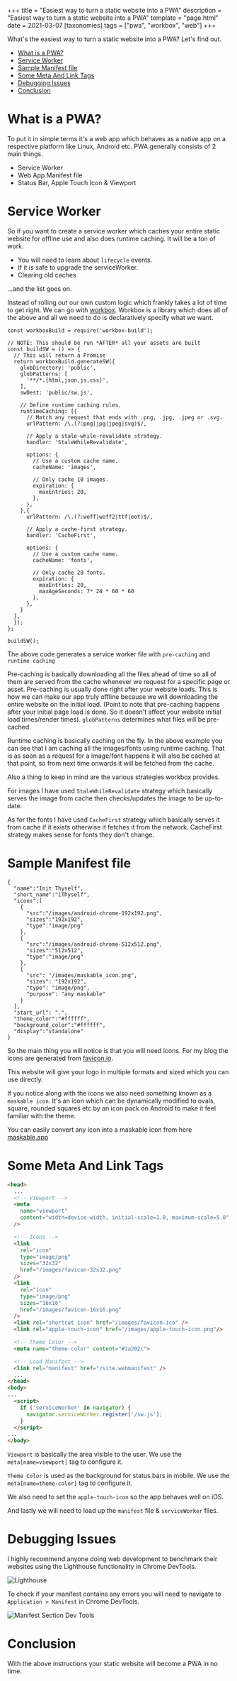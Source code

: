 +++
title = "Easiest way to turn a static website into a PWA"
description = "Easiest way to turn a static website into a PWA"
template = "page.html"
date = 2021-03-07
[taxonomies]
tags = ["pwa", "workbox", "web"]
+++

What's the easiest way to turn a static website into a PWA? Let's find out.

<!-- more -->

- [What is a PWA?](#what-is-a-pwa)
- [Service Worker](#service-worker)
- [Sample Manifest file](#sample-manifest-file)
- [Some Meta And Link Tags](#some-meta-and-link-tags)
- [Debugging Issues](#debugging-issues)
- [Conclusion](#conclusion)

# What is a PWA?

To put it in simple terms it's a web app which behaves as a native app on a respective platform like Linux, Android etc.
PWA generally consists of 2 main things.

- Service Worker
- Web App Manifest file
- Status Bar, Apple Touch Icon & Viewport

# Service Worker

So if you want to create a service worker which caches your entire static website for offline use and also does runtime caching.
It will be a ton of work.
 - You will need to learn about `lifecycle` events. 
 - If it is safe to upgrade the serviceWorker. 
 - Clearing old caches 

...and the list goes on.

Instead of rolling out our own custom logic which frankly takes a lot of time to get right.
We can go with [workbox](https://developers.google.com/web/tools/workbox).
Workbox is a library which does all of the above and all we need to do is declaratively specify what we want.

```javascript, hl_lines=7 9 11 16 19 31 34
const workboxBuild = require('workbox-build');

// NOTE: This should be run *AFTER* all your assets are built
const buildSW = () => {
  // This will return a Promise
  return workboxBuild.generateSW({
    globDirectory: 'public',
    globPatterns: [
      '**/*.{html,json,js,css}',
    ],
    swDest: 'public/sw.js',

    // Define runtime caching rules.
    runtimeCaching: [{
      // Match any request that ends with .png, .jpg, .jpeg or .svg.
      urlPattern: /\.(?:png|jpg|jpeg|svg)$/,

      // Apply a stale-while-revalidate strategy.
      handler: 'StaleWhileRevalidate',

      options: {
        // Use a custom cache name.
        cacheName: 'images',

        // Only cache 10 images.
        expiration: {
          maxEntries: 20,
        },
      },
    },{
      urlPattern: /\.(?:woff|woff2|ttf|eot)$/,

      // Apply a cache-first strategy.
      handler: 'CacheFirst',

      options: {
        // Use a custom cache name.
        cacheName: 'fonts',

        // Only cache 20 fonts.
        expiration: {
          maxEntries: 20,
          maxAgeSeconds: 7* 24 * 60 * 60
        },
      },
    }
  ],
  });
};

buildSW();
```

The above code generates a service worker file with `pre-caching` and `runtime caching`

Pre-caching is basically downloading all the files ahead of time so all of them are served from the cache whenever we request for a specific page or asset. Pre-caching is usually done right after your website loads. This is how we can make our app truly offline because we will downloading the entire website on the initial load. (Point to note that pre-caching happens after your initial page load is done. So it doesn't affect your website initial load times/render times). `globPatterns` determines what files will be pre-cached.

Runtime caching is basically caching on the fly. In the above example you can see that I am caching all the images/fonts using runtime caching. That is as soon as a request for a image/font happens it will also be cached at that point, so from next time onwards it will be fetched from the cache. 

Also a thing to keep in mind are the various strategies workbox provides.

For images I have used `StaleWhileRevalidate` strategy which basically serves the image from cache then checks/updates the image to be up-to-date.

As for the fonts I have used `CacheFirst` strategy which basically serves it from cache if it exists otherwise it fetches it from the network. CacheFirst strategy makes sense for fonts they don't change.


# Sample Manifest file

```json, hl_lines=19
{
  "name":"Init Thyself",
  "short_name":"iThyself",
  "icons":[
    {
      "src":"/images/android-chrome-192x192.png",
      "sizes":"192x192",
      "type":"image/png"
    },
    {
      "src":"/images/android-chrome-512x512.png",
      "sizes":"512x512",
      "type":"image/png"
    },
    {
      "src": "/images/maskable_icon.png",
      "sizes": "192x192",
      "type": "image/png",
      "purpose": "any maskable"
    }
  ],
  "start_url": ".",
  "theme_color":"#ffffff",
  "background_color":"#ffffff",
  "display":"standalone"
}
```

So the main thing you will notice is that you will need icons.
For my blog the icons are generated from [favicon.io](https://favicon.io/).

This website will give your logo in multiple formats and sized which you can use directly.

If you notice along with the icons we also need something known as a `maskable icon`.
It's an icon which can be dynamically modified to ovals, square, rounded squares etc by an icon pack on Android to make it feel familiar with the theme.

You can easily convert any icon into a maskable icon from here [maskable.app](https://maskable.app/)


# Some Meta And Link Tags

```html
<head>
  ...
  <!-- Viewport -->
  <meta
    name="viewport"
    content="width=device-width, initial-scale=1.0, maximum-scale=5.0"
  />

  <!-- Icons -->
  <link
    rel="icon"
    type="image/png"
    sizes="32x32"
    href="/images/favicon-32x32.png"
  />
  <link
    rel="icon"
    type="image/png"
    sizes="16x16"
    href="/images/favicon-16x16.png"
  />
  <link rel="shortcut icon" href="/images/favicon.ico" />
  <link rel="apple-touch-icon" href="/images/apple-touch-icon.png"/>

  <!-- Theme Color -->
  <meta name="theme-color" content="#1a202c">

  <!-- Load Manifest -->
  <link rel="manifest" href="/site.webmanifest" />
  ...
</head>
<body>
...
  <script>
    if ('serviceWorker' in navigator) {
      navigator.serviceWorker.register('/sw.js');
    }
  </script>
...
</body>
```

`Viewport` is basically the area visible to the user. We use the `meta[name=viewport]` tag to configure it.

`Theme Color` is used as the background for status bars in mobile. We use the `meta[name=theme-color]` tag to configure it.

We also need to set the `apple-touch-icon` so the app behaves well on iOS.

And lastly we will need to load up the `manifest` file & `serviceWorker` files.


# Debugging Issues

I highly recommend anyone doing web development to benchmark their websites using the Lighthouse functionality in Chrome DevTools.

![Lighthouse](Lighthouse.png)

To check if your manifest contains any errors you will need to navigate to `Application > Manifest` in Chrome DevTools.

![Manifest Section Dev Tools](Manifest.png)

# Conclusion

With the above instructions your static website will become a PWA in no time.